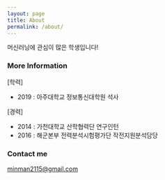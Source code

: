 ```yaml
---
layout: page
title: About
permalink: /about/
---
```


머신러닝에 관심이 많은 학생입니다!

### More Information

[학력]
- 2019 : 아주대학교 정보통신대학원 석사

[경력]
- 2014 : 가천대학교 산학협력단 연구인턴
- 2016 : 해군본부 전력분석시험평가단 작전지원분석담당

### Contact me

[minman2115@gmail.com](mailto:email@domain.com)
